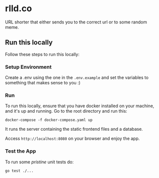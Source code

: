 # rlld.co

URL shorter that either sends you to the correct url or to some random meme.

## Run this locally
Follow these steps to run this locally:

### Setup Environment
Create a .env using the one in the `.env.example` and set the variables to something that makes sense to you :)

### Run 
To run this locally, ensure that you have docker installed on your machine, and it's up and running.
Go to the root directory and run this:
```docker
docker-compose -f docker-compose.yaml up   
```

It runs the server containing the static frontend files and a database.

Access `http://localhost:8080` on your browser and enjoy the app.

### Test the App
To run some *pristine* unit tests do:
```terminal
go test ./...
```
